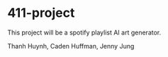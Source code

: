 # 411-project

This project will be a spotify playlist AI art generator.

Thanh Huynh, Caden Huffman, Jenny Jung
